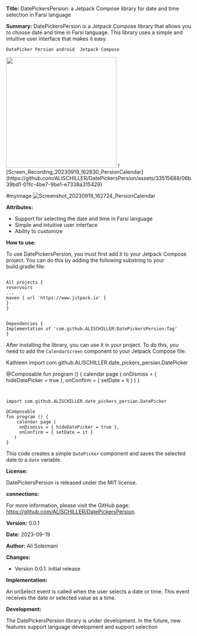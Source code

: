 **Title:** DatePickersPersion: a Jetpack Compose library for date and time selection in Farsi language 


**Summary:**
DatePickersPersion is a Jetpack Compose library that allows you to choose date and time in Farsi language. This library uses a simple and intuitive user interface that makes it easy.
```
DatePicker Persian android  Jetpack Compose 
```
<img src="https://github.com/ALISCHILLER/DatePickersPersion/blob/main/media/Screen_Recording_20230919_162830_PersionCalendar.gif" width="300">
![Screen_Recording_20230919_162830_PersionCalendar](https://github.com/ALISCHILLER/DatePickersPersion/assets/33515688/06b39bd1-01fc-4be7-9be1-e7338a315429)

#myimage
![Screenshot_20230919_162724_PersionCalendar](https://github.com/ALISCHILLER/DatePickersPersion/assets/33515688/e362eb67-d117-4c0b-b594-330be1fc245d)

**Attributes:**

* Support for selecting the date and time in Farsi language
* Simple and intuitive user interface
* Ability to customize

**How to use:**

To use DatePickersPersion, you must first add it to your Jetpack Compose project. You can do this by adding the following substring to your build.gradle file:

```

All projects {
reservoirs
...
maven { url 'https://www.jitpack.io' }
}
}
```
```

Dependencies {
Implementation of 'com.github.ALISCHILLER:DatePickersPersion:Tag'
}
```

After installing the library, you can use it in your project. To do this, you need to add the `CalendarScreen` component to your Jetpack Compose file:

Kathleen
import com.github.ALISCHILLER.date_pickers_persian.DatePicker

@Composable
fun program () {
   calendar page (
   onDismiss = { hideDatePicker = true },
    onConfirm = { setDate = it }
     )
}
```


import com.github.ALISCHILLER.date_pickers_persian.DatePicker

@Composable
fun program () {
    calendar page (
     onDismiss = { hideDatePicker = true },
     onConfirm = { setDate = it }
   )
}
```

This code creates a simple `DatePicker` component and saves the selected date to a `date` variable.

**License:**

DatePickersPersion is released under the MIT license.

**connections:**

For more information, please visit the GitHub page: https://github.com/ALISCHILLER/DatePickersPersion.

**Version:** 0.0.1

**Date:** 2023-09-19

**Author:** Ali Soleimani

**Changes:**

* Version 0.0.1: Initial release

**Implementation:**


An onSelect event is called when the user selects a date or time. This event receives the date or selected value as a time.



**Development:**

The DatePickersPersion library is under development. In the future, new features support language development and support selection
